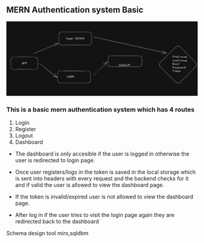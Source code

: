## MERN Authentication system Basic


![](./client/structure/structure.png)

### This is a basic mern authentication system which has 4 routes

1. Login
1. Register
1. Logout
1. Dashboard

- The dashboard is only accesible if the user is logged in otherwise the user is redirected to login page.

- Once user registers/logs in the token is saved in the local storage which is sent into headers with every request and the backend checks for it and if valid the user is allowed to view the dashboard page.

- If the token is invalid/expired user is not allowed to view the dashboard page.

- After log in if the user tries to visit the login page again they are redirected back to the dashboard

Schema design tool miro,sqldbm